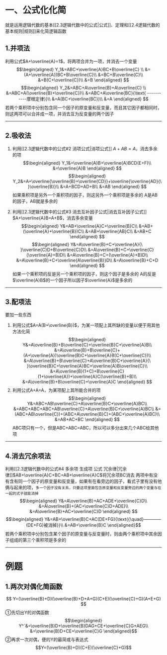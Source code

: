 # 一、公式化化简
就是运用逻辑代数的基本[[2.3逻辑代数中的公式|公式]]、定理和[[2.4逻辑代数的基本规则|规则]]来化简逻辑函数

## 1.并项法
利用公式$A+\overline{A}=1$，将两项合并为一项，并消去一个变量
$$\begin{aligned}
Y_1&=ABC+\overline{A}BC+B\overline{C} \\
&=(A+\overline{A})BC+B\overline{C}\\
&=BC+B\overline{C}\\
&=B(C+\overline{C})\\
&=B
\end{aligned}
$$
$$\begin{aligned}
Y_2&=ABC+A\overline{B}+A\overline{C} \\
&=ABC+A(\overline{B}+\overline{C})\\
&=ABC+A\overline{BC}{\text{ -----------摩根定律}}\\
&=A(BC+\overline{BC})\\
&=A
\end{aligned}
$$
若两个乘积项中分别包含同一个因子的原变量和反变量，而且其它因子都相同时，则这两项可以合并成一项，并消去互为反变量的两个因子

---
## 2.吸收法
1. 利用[[2.3逻辑代数中的公式#2 消项公式|消项公式]]  $A+AB=A$，消去多余的项
$$\begin{aligned}
Y_1&=\overline{A}B+\overline{A}BCD(E+F)\\
&=\overline{A}B
\end{aligned}
$$
$$\begin{aligned}
Y_2&=A+\overline{\overline{B}+\overline{CD}}+\overline{\overline{AD}{\ }\overline{B}}\\
&=A+BCD+AD+B\\
&=AB
\end{aligned}
$$
如果乘积项是另外一个乘积项的因子，则这另外一个乘积项是多余的
A是AB的因子，AB就是多余的

2. 利用[[2.3逻辑代数中的公式#3 消去互补因子公式|消去互补因子公式]] $A+\overline{A}B=A+B$，消去多余变量
$$\begin{aligned}
Y&=AB+\overline{A}C+\overline{B}C\\
&=AB+(\overline{A}+\overline{B})C\\
&=AB+\overline{AB}C\\
&=AB+C
\end{aligned}
$$
$$\begin{aligned}
Y&=A\overline{B}+C+\overline{A}{\ }\overline{C}D+B\overline{C}D\\
&=A\overline{B}+C+\overline{C}(\overline{A}+B)D\\
&=A\overline{B}+C+(\overline{A}+B)D\\
&=A\overline{B}+C+\overline{A\overline{B}}D\\
&=A\overline{B}+C+D
\end{aligned}
$$
如果一个乘积项的反是另一个乘积项的因子，则这个因子是多余的
A的反是$\overline{A}B$的一个因子所以因子$\overline{A}$是多余的

---
## 3.配项法
要加一些东西
1. 利用公式$A=A(B+\overline{B})$，为某一项配上其所缺的变量以便于用其他方法化简
$$\begin{aligned}
Y&=A\overline{B}+B\overline{C}+\overline{B}C+\overline{A}B\\
&=A\overline{B}+B\overline{C}+(A+\overline{A})\overline{B}C+\overline{A}B(C+\overline{C})\\
&=A\overline{B}+B\overline{C}+A\overline{B}C+\overline{A}{\ }\overline{B}C+\overline{A}BC+\overline{A}B\overline{C}\\
&=A\overline{B}(1+C)+B\overline{C}(1+\overline{A})+\overline{A}C(\overline{B}+B)\\
&=A\overline{B}+B\overline{C}+\overline{A}C
\end{aligned}
$$
2. 利用公式A+A=A，为某项配上其所能合并的项
$$\begin{aligned}
Y&=ABC+AB\overline{C}+A\overline{B}C+\overline{A}BC\\
&=ABC+ABC+ABC+AB\overline{C}+A\overline{B}C+\overline{A}BC\\
&=(ABC+AB\overline{C})+(ABC+A\overline{B}C)+(ABC+\overline{A}BC)\\
&=AB+AC+BC
\end{aligned}
$$
ABC项只有一个，但是ABC+ABC=ABC，所以可以多分出来几个ABC给其他项

---
## 4.消去冗余项法
利用[[2.3逻辑代数中的公式#4 多余项 生成项 公式 冗余律|冗余律]]$AB+\overline{A}C+BC=AB+\overline{A}C$将冗余项BC消去
两项中有没有含有同一个因子的原变量和反变量，如果有在看旁边的因子，看式子里有没有他俩与起来的项，`多一个因子没有关系，只要这项里面包含原变量和反变量旁边的两个变量与在一起的式子就能消掉`
$$\begin{aligned}
Y&=A\overline{B}+AC+ADE+\overline{C}D\\
&=A\overline{B}+(AC+\overline{C}D+ADE)\\
&=A\overline{B}+AC+\overline{C}D
\end{aligned}
$$
$$\begin{aligned}
Y&=AB+\overline{B}C+AC(DE+FG){\text{{\quad}————(DE+FG)被消掉}}\\
&=AB+\overline{B}C
\end{aligned}$$
若两个乘积项中分别包含某个因子的原变量与反变量时，则由两个乘积项中其余因子组成的第三个乘积项是多余的

---
# 例题
## 1.两次对偶化简函数
$$
Y=(\overline{B}+D)(\overline{B}+D+A+G)(C+E)(\overline{C}+G)(A+E+G)
$$
①先切出Y的对偶函数
$$\begin{aligned}
Y^`&=\overline{B}D+\overline{B}DAG+CE+\overline{C}G+AEG\\
&=\overline{B}D+CE+\overline{C}G
\end{aligned}$$
②再求一次对偶，便的Y的最简或与表达式
$$Y=(\overline{B}+D)(C+E)(\overline{C}+G)$$

